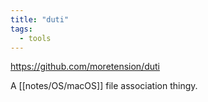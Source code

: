 ```yaml
---
title: "duti"
tags: 
  - tools
---
```


https://github.com/moretension/duti

A [[notes/OS/macOS]] file association thingy.